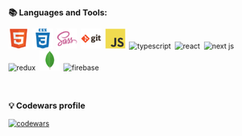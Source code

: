 ### 📚 Languages and Tools:

<div>
  <img src="https://github.com/devicons/devicon/blob/master/icons/html5/html5-original.svg" title="HTML5" alt="HTML" width="40" height="40"/>&nbsp;
  <img src="https://github.com/devicons/devicon/blob/master/icons/css3/css3-plain-wordmark.svg"  title="CSS3" alt="CSS" width="40" height="40"/>&nbsp;
  <img src="https://github.com/devicons/devicon/blob/master/icons/sass/sass-original.svg"  title="SCSS" alt="SCSS" width="40" height="40"/>&nbsp;
  <img src="https://github.com/devicons/devicon/blob/master/icons/git/git-original-wordmark.svg" title="Git" alt="Git" width="40" height="40"/>&nbsp;
  <img src="https://github.com/devicons/devicon/blob/master/icons/javascript/javascript-original.svg" title="JavaScript" alt="JavaScript" width="40" height="40"/>&nbsp;
  <img src="https://upload.wikimedia.org/wikipedia/commons/4/4c/Typescript_logo_2020.svg" alt="typescript" width="30" height="40" />&nbsp;
  <img src="https://upload.wikimedia.org/wikipedia/commons/a/a7/React-icon.svg" alt="react" width="30" height="40" />&nbsp;
  <img src="https://upload.wikimedia.org/wikipedia/commons/8/8e/Nextjs-logo.svg" alt="next js" width="40" height="40" />&nbsp;
  <img src="https://upload.wikimedia.org/wikipedia/commons/4/49/Redux.png" alt="redux" width="55" height="40" />&nbsp;
  <img src="https://github.com/devicons/devicon/blob/master/icons/mongodb/mongodb-original.svg" title="MongoDB" alt="MongoDB" width="40" height="40"/>&nbsp;
  <img src="https://www.gstatic.com/devrel-devsite/prod/v80bae38ba58d74b96b4842131d88ee335fbea404678aa063008110db834e2268/firebase/images/lockup.svg" alt="firebase" width="40" height="40" />&nbsp;
</div>

<br>
<br>

### 💡 Codewars profile
[![codewars](https://www.codewars.com/users/demptd13/badges/large)](https://www.codewars.com/users/demptd13)

